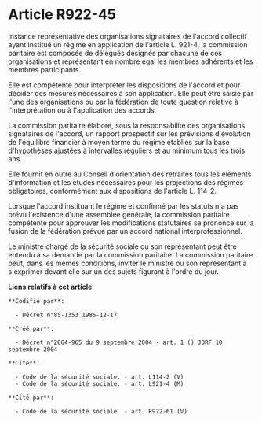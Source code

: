 # Article R922-45

Instance représentative des organisations signataires de l'accord collectif ayant institué un régime en application de
l'article L. 921-4, la commission paritaire est composée de délégués désignés par chacune de ces organisations et
représentant en nombre égal les membres adhérents et les membres participants.

Elle est compétente pour interpréter les dispositions de l'accord et pour décider des mesures nécessaires à son application.
Elle peut être saisie par l'une des organisations ou par la fédération de toute question relative à l'interprétation ou à
l'application des accords.

La commission paritaire élabore, sous la responsabilité des organisations signataires de l'accord, un rapport prospectif sur
les prévisions d'évolution de l'équilibre financier à moyen terme du régime établies sur la base d'hypothèses ajustées à
intervalles réguliers et au minimum tous les trois ans.

Elle fournit en outre au Conseil d'orientation des retraites tous les éléments d'information et les études nécessaires pour
les projections des régimes obligatoires, conformément aux dispositions de l'article L. 114-2.

Lorsque l'accord instituant le régime et confirmé par les statuts n'a pas prévu l'existence d'une assemblée générale, la
commission paritaire compétente pour approuver les modifications statutaires se prononce sur la fusion de la fédération
prévue par un accord national interprofessionnel.

Le ministre chargé de la sécurité sociale ou son représentant peut être entendu à sa demande par la commission paritaire. La
commission paritaire peut, dans les mêmes conditions, inviter le ministre ou son représentant à s'exprimer devant elle sur un
des sujets figurant à l'ordre du jour.

**Liens relatifs à cet article**

	**Codifié par**:

	  - Décret n°85-1353 1985-12-17

	**Créé par**:

	  - Décret n°2004-965 du 9 septembre 2004 - art. 1 () JORF 10 septembre 2004

	**Cite**:

	  - Code de la sécurité sociale. - art. L114-2 (V)
	  - Code de la sécurité sociale. - art. L921-4 (M)

	**Cité par**:

	  - Code de la sécurité sociale. - art. R922-61 (V)
